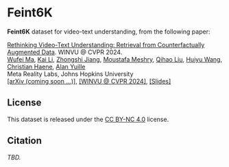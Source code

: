 # Feint6K

**Feint6K** dataset for video-text understanding, from the following paper:

[Rethinking Video-Text Understanding: Retrieval from Counterfactually Augmented Data](#). WINVU @ CVPR 2024.\
[Wufei Ma](https://wufeim.github.io), [Kai Li](https://sites.google.com/view/kaisqu/), [Zhongshi Jiang](https://scholar.google.com/citations?user=h8bGMF4AAAAJ&hl=en), [Moustafa Meshry](http://www.cs.umd.edu/~mmeshry/), [Qihao Liu](https://qihao067.github.io), [Huiyu Wang](https://csrhddlam.github.io), [Christian Haene](https://scholar.google.com/citations?user=AliuYd0AAAAJ&hl=en), [Alan Yuille](https://www.cs.jhu.edu/~ayuille/)\
Meta Reality Labs, Johns Hopkins University\
[[arXiv (coming soon ...)]](#), [[WINVU @ CVPR 2024]](https://winvu.github.io/cvpr-24/), [[Slides]](https://wufeim.github.io/files/winvu_cvpr2024_feint6k.pdf)

## License

This dataset is released under the [CC BY-NC 4.0](https://creativecommons.org/licenses/by-nc/4.0/deed.en) license.

## Citation

*TBD.*
